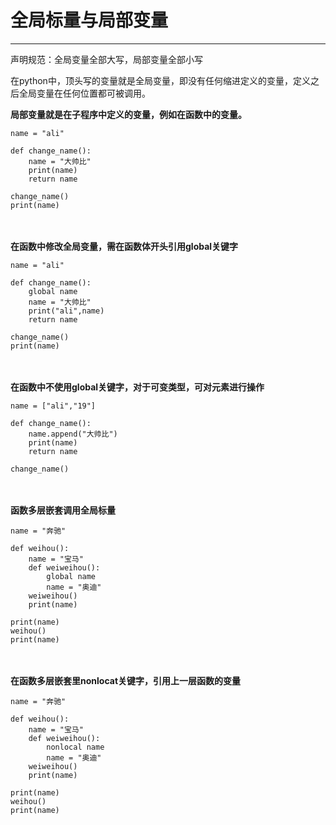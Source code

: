 ﻿# 全局标量与局部变量

---

声明规范：全局变量全部大写，局部变量全部小写

在python中，顶头写的变量就是全局变量，即没有任何缩进定义的变量，定义之后全局变量在任何位置都可被调用。

**局部变量就是在子程序中定义的变量，例如在函数中的变量。**


    name = "ali"
     
    def change_name():
        name = "大帅比"
        print(name)
        return name
     
    change_name()
    print(name)
　　

**在函数中修改全局变量，需在函数体开头引用global关键字**

    name = "ali"
     
    def change_name():
        global name
        name = "大帅比"
        print("ali",name)
        return name
     
    change_name()
    print(name)
　

**在函数中不使用global关键字，对于可变类型，可对元素进行操作**

    name = ["ali","19"]
     
    def change_name():
        name.append("大帅比")
        print(name)
        return name
     
    change_name()
　　

**函数多层嵌套调用全局标量**

    name = "奔驰"
     
    def weihou():
        name = "宝马"
        def weiweihou():
            global name
            name = "奥迪"
        weiweihou()
        print(name)
     
    print(name)
    weihou()
    print(name)
　　

**在函数多层嵌套里nonlocat关键字，引用上一层函数的变量**

    name = "奔驰"
     
    def weihou():
        name = "宝马"
        def weiweihou():
            nonlocal name
            name = "奥迪"
        weiweihou()
        print(name)
     
    print(name)
    weihou()
    print(name)




